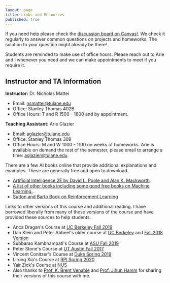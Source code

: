 ```yaml
---
layout: page
title: Links and Resources
published: true
---
```


If you need help please check the [discussion board on Canvas!](https://tulane.instructure.com/courses/2206549/discussion_topics). We check it regularly to answer common questions on projects and homeworks.  The solution to your question might already be there!

Students are reminded to make use of office hours.  Please reach out to Arie and I whenever you need and we can make appointments to meet if you require it.

## Instructor and TA Information
**Instructor:** Dr. Nicholas Mattei
*   Email: <nsmattei@tulane.edu>
*   Office: Stanley Thomas 402B
*   Office Hours: T and R 1500 - 1600 and by appointment.

**Teaching Assistant:** Arie Glazier
*   Email: <aglazier@tulane.edu>
*   Office: Stanley Thomas 309
*   Office Hours: M and W 1000 - 1100 on weeks of homeworks.  Arie is available on demand the rest of the semester, please email to arrange a time: <aglazier@tulane.edu>.

There are a few AI books online that provide additional explanations and examples.  These are generally free and open to download.
  * [Artificial Intelligence 2E by David L. Poole and Alan K. Mackworth](https://artint.info/2e/html/ArtInt2e.html).
  * [A list of other books including some good free books on Machine Learning.](https://readyforai.com/article/best-books-on-artificial-intelligence-for-beginner-with-pdf-download/).
  * [Sutton and Barto Book on Reinforcement Learning](http://incompleteideas.net/book/RLbook2018.pdf)

Links to other versions of this course and additional reading.  I have borrowed liberally from many of these versions of the course and have provided these sources to help students.
  * Anca Dragan's Course at [UC Berkeley Fall 2019](http://inst.eecs.berkeley.edu/~cs188/fa19/)
  * Dan Klein and Peter Abbeel's older course at [UC Berkeley](http://ai.berkeley.edu/home.html) and [Fall 2018 Version](https://inst.eecs.berkeley.edu/~cs188/fa18/index.html)
  * Subbarao Kambhampati's Course at [ASU Fall 2019](http://rakaposhi.eas.asu.edu/cse471/)
  * Peter Stone's Course at [UT Austin Fall 2017](http://www.cs.utexas.edu/~pstone/Courses/343Hfall17/)
  * Vincent Conitzer's Course at [Duke Spring 2019](http://www2.cs.duke.edu/courses/spring19/compsci270/)
  * Lirong Xia's Course at [RPI Spring 2020](https://www.cs.rpi.edu/~xial/Teaching/2020SAI/)
  * Yair Zick's Course at [NUS](https://www.comp.nus.edu.sg/~zick/teaching.html)
  * Also thanks to [Prof. K. Brent Venable](https://sites.google.com/site/kbrentvenable/) and [Prof. Jihun Hamm](http://www.cs.tulane.edu/~jhamm3/) for sharing their versions of this course with me.
